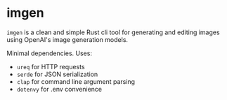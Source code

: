 # imgen

`imgen` is a clean and simple Rust cli tool for generating and editing images
using OpenAI's image generation models.

Minimal dependencies. Uses:
* `ureq` for HTTP requests
* `serde` for JSON serialization
* `clap` for command line argument parsing
* `dotenvy` for .env convenience
